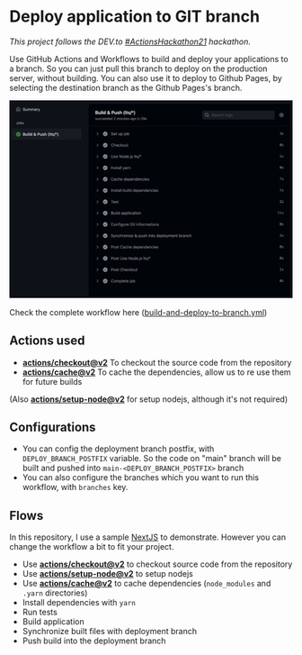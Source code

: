 Deploy application to GIT branch 
===
*This project follows the DEV.to [#ActionsHackathon21](https://dev.to/devteam/join-us-for-the-2021-github-actions-hackathon-on-dev-4hn4) hackathon.*

Use GitHub Actions and Workflows to build and deploy your applications to a branch. So you can just pull this branch to deploy on the production server, without building. You can also use it to deploy to Github Pages, by selecting the destination branch as the Github Pages's branch.

![Screenshot](https://github.com/ActionsHackathon21/deploy-to-git-branch/raw/main/screenshot.png)

Check the complete workflow here ([build-and-deploy-to-branch.yml](.github/workflows/build-and-deploy-to-branch.yml))

## Actions used
- **[actions/checkout@v2](https://github.com/actions/checkout)** To checkout the source code from the repository
- **[actions/cache@v2](https://github.com/actions/cache)** To cache the dependencies, allow us to re use them for future builds

(Also **[actions/setup-node@v2](https://github.com/actions/setup-node)** for setup nodejs, although it's not required)

## Configurations
- You can config the deployment branch postfix, with `DEPLOY_BRANCH_POSTFIX` variable. So the code on "main" branch will be built and pushed into `main-<DEPLOY_BRANCH_POSTFIX>` branch
- You can also configure the branches which you want to run this workflow, with `branches` key.

## Flows
In this repository, I use a sample [NextJS](https://nextjs.org/) to demonstrate. However you can change the workflow a bit to fit your project.

- Use **[actions/checkout@v2](https://github.com/actions/checkout)** to checkout source code from the repository
- Use **[actions/setup-node@v2](https://github.com/actions/setup-node)** to setup nodejs
- Use **[actions/cache@v2](https://github.com/actions/cache)** to cache dependencies (`node_modules` and `.yarn` directories)
- Install dependencies with `yarn`
- Run tests
- Build application
- Synchronize built files with deployment branch
- Push build into the deployment branch
